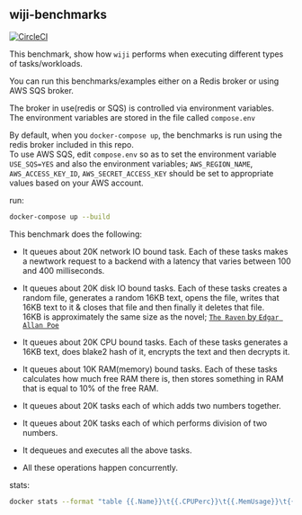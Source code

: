 ## wiji-benchmarks     
[![CircleCI](https://circleci.com/gh/komuw/wiji-benchmarks.svg?style=svg)](https://circleci.com/gh/komuw/wiji-benchmarks)

This benchmark, show how `wiji` performs when executing different types of tasks/workloads.   

You can run this benchmarks/examples either on a Redis broker or using AWS SQS broker.     

The broker in use(redis or SQS) is controlled via environment variables.     
The environment variables are stored in the file called `compose.env`     

By default, when you `docker-compose up`, the benchmarks is run using the redis broker included in this repo.    
To use AWS SQS, edit `compose.env` so as to set the environment variable `USE_SQS=YES` and also the environment variables; `AWS_REGION_NAME`, `AWS_ACCESS_KEY_ID`, `AWS_SECRET_ACCESS_KEY` should be set to appropriate values based on your AWS account.    


run:     
```bash
docker-compose up --build
```    


This benchmark does the following:  
- It queues about 20K network IO bound task. Each of these tasks makes a newtwork request to a backend with a latency that varies between 100 and 400 milliseconds.    
- It queues about 20K disk IO bound tasks. Each of these tasks creates a random file, generates a random 16KB text, opens the file, writes that 16KB text to it & closes that file  and then finally it deletes that file.   
  16KB is approximately the same size as the novel; [`The Raven` by `Edgar Allan Poe`](https://en.wikipedia.org/wiki/The_Raven)
- It queues about 20K CPU bound tasks. Each of these tasks generates a 16KB text, does blake2 hash of it, encrypts the text and then decrypts it.   
- It queues about 10K RAM(memory) bound tasks. Each of these tasks calculates how much free RAM there is, then stores something in RAM that is equal to 10% of the free RAM.    
- It queues about 20K tasks each of which adds two numbers together.   
- It queues about 20K tasks each of which performs division of two numbers.   

- It dequeues and executes all the above tasks.   

- All these operations happen concurrently.   


stats:
```bash
docker stats --format "table {{.Name}}\t{{.CPUPerc}}\t{{.MemUsage}}\t{{.MemPerc}}\t{{.NetIO}}\t{{.BlockIO}}\t{{.PIDs}}\t"
```